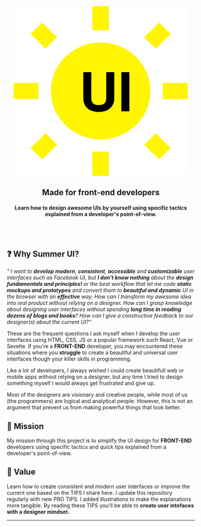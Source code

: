 <div align="center">
  <img src="./logo.svg">
  <h2>Made for front-end developers</h2>
    <h4>Learn how to design awesome UIs by yourself using specific tactics explained from a developer's point-of-view.</h4>
</div>

## <br/>

<div>

## :question: Why Summer UI?

<i> " I want to **develop** **modern**, **consistent**, **accessible** and **customizable** user interfaces such as Facebook UI, but **I don't know nothing** about the **design fundamentals and principles!** or the best workflow that let me code **static mockups and prototypes** and convert them to **beautiful and dynamic** UI in the browser with an **effective** way. How can I transform my awesome idea into real product without relying on a designer. How can I grasp knowledge about designing user interfaces without spending **long time in reading dozens of blogs and books**? How can I give a constructive feedback to our designer(s) about the current UI?" </i>

These are the frequent questions I ask myself when I develop the user interfaces using HTML, CSS, JS or a popular framework such React, Vue or Sevelte. If you're a **FRONT-END** developer, you may encountered these situations where you **struggle** to create a beautiful and universal user interfaces though your killer skills in programming.

Like a lot of developers, I always wished I could create beautifull web or mobile apps without relying on a designer, but any time I tried to design something myself I would always get frustrated and give up.

Most of the designers are visionary and creative people, while most of us (the programmers) are logical and analytical people. However, this is not an argument that prevent us from making powerful things that look better.

## :rocket: Mission

My mission through this project is to simplify the UI design for **FRONT-END** developers using specific tactics and quick tips explained from a developer's point-of-view.

## :bouquet: Value

Learn how to create consistent and modern user interfaces or improve the current one based on the TIPS I share here. I update this repository regularly with new PRO TIPS. I added illustrations to make the explanations more tangible. By reading these TIPS you'll be able to **create user intefaces with a designer mindset.**

</span>

</div>

---
